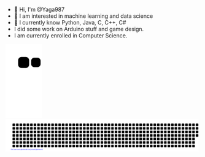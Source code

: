 - 👋 Hi, I'm @Yaga987
- 👀 I am interested in machine learning and data science
- 🌱 I currently know Python, Java, C, C++, C#
- I did some work on Arduino stuff and game design.
- I am currently enrolled in Computer Science.

<!---
Yaga987/Yaga987 is a ✨ special ✨ repository because its `README.md` (this file) appears on your GitHub profile.
You can click the Preview link to take a look at your changes.
--->
![Snake animation](https://github.com/Yaga987/Yaga987/blob/output/github-contribution-grid-snake.svg)
![gitartwork](gitartwork.svg)
